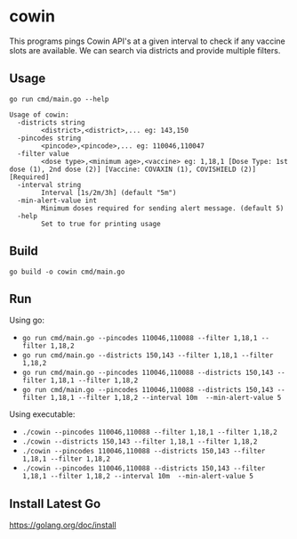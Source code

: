 # cowin #
This programs pings Cowin API's at a given interval to check if any vaccine slots are available. We can search via districts and provide multiple filters.

## Usage ##
`go run cmd/main.go --help`
```
Usage of cowin:
  -districts string
        <district>,<district>,... eg: 143,150
  -pincodes string
        <pincode>,<pincode>,... eg: 110046,110047
  -filter value
        <dose type>,<minimum age>,<vaccine> eg: 1,18,1 [Dose Type: 1st dose (1), 2nd dose (2)] [Vaccine: COVAXIN (1), COVISHIELD (2)] [Required]
  -interval string
        Interval [1s/2m/3h] (default "5m")
  -min-alert-value int
        Minimum doses required for sending alert message. (default 5)
  -help
        Set to true for printing usage
```

## Build ##
`go build -o cowin cmd/main.go`

## Run ##
Using go:
* `go run cmd/main.go --pincodes 110046,110088 --filter 1,18,1 --filter 1,18,2` 
* `go run cmd/main.go --districts 150,143 --filter 1,18,1 --filter 1,18,2` 
* `go run cmd/main.go --pincodes 110046,110088 --districts 150,143 --filter 1,18,1 --filter 1,18,2` 
* `go run cmd/main.go --pincodes 110046,110088 --districts 150,143 --filter 1,18,1 --filter 1,18,2 --interval 10m  --min-alert-value 5` 

Using executable:
* `./cowin --pincodes 110046,110088 --filter 1,18,1 --filter 1,18,2` 
* `./cowin --districts 150,143 --filter 1,18,1 --filter 1,18,2` 
* `./cowin --pincodes 110046,110088 --districts 150,143 --filter 1,18,1 --filter 1,18,2` 
* `./cowin --pincodes 110046,110088 --districts 150,143 --filter 1,18,1 --filter 1,18,2 --interval 10m  --min-alert-value 5` 

## Install Latest Go ##
https://golang.org/doc/install